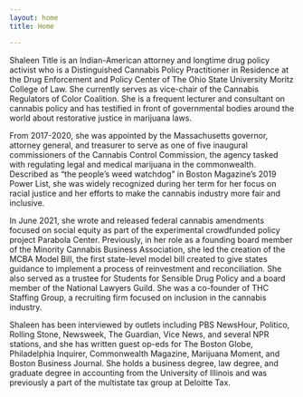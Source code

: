 ```yaml
---
layout: home
title: Home

---
```

<aside class="home__intro"> <figure class="home__avatar"></figure></aside> Shaleen Title is an Indian-American attorney and longtime drug policy activist who is a Distinguished Cannabis Policy Practitioner in Residence at the Drug Enforcement and Policy Center of The Ohio State University Moritz College of Law. She currently serves as vice-chair of the Cannabis Regulators of Color Coalition. She is a frequent lecturer and consultant on cannabis policy and has testified in front of governmental bodies around the world about restorative justice in marijuana laws.

From 2017-2020, she was appointed by the Massachusetts governor, attorney general, and treasurer to serve as one of five inaugural commissioners of the Cannabis Control Commission, the agency tasked with regulating legal and medical marijuana in the commonwealth. Described as “the people’s weed watchdog” in Boston Magazine’s 2019 Power List, she was widely recognized during her term for her focus on racial justice and her efforts to make the cannabis industry more fair and inclusive.

In June 2021, she wrote and released federal cannabis amendments focused on social equity as part of the experimental crowdfunded policy project Parabola Center. Previously, in her role as a founding board member of the Minority Cannabis Business Association, she led the creation of the MCBA Model Bill, the first state-level model bill created to give states guidance to implement a process of reinvestment and reconciliation. She also served as a trustee for Students for Sensible Drug Policy and a board member of the National Lawyers Guild. She was a co-founder of THC Staffing Group, a recruiting firm focused on inclusion in the cannabis industry.

Shaleen has been interviewed by outlets including PBS NewsHour, Politico, Rolling Stone, Newsweek, The Guardian, Vice News, and several NPR stations, and she has written guest op-eds for The Boston Globe, Philadelphia Inquirer, Commonwealth Magazine, Marijuana Moment, and Boston Business Journal. She holds a business degree, law degree, and graduate degree in accounting from the University of Illinois and was previously a part of the multistate tax group at Deloitte Tax.